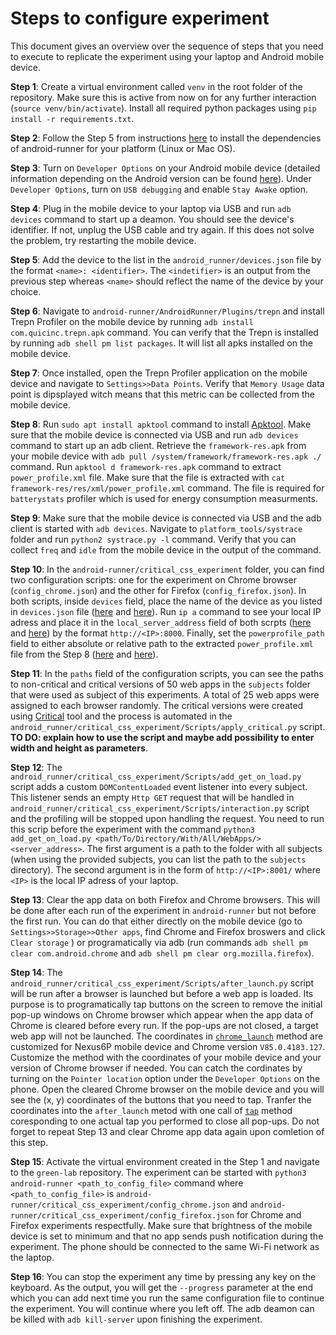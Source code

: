 # Steps to configure experiment

This document gives an overview over the sequence of steps that you need to execute to replicate the experiment using your laptop and Android mobile device.

**Step 1**: Create a virtual environment called `venv` in the root folder of the repository. Make sure this is active from now on for any further interaction (`source venv/bin/activate`). Install all required python packages using `pip install -r requirements.txt`.

**Step 2**: Follow the Step 5 from instructions [here](https://github.com/S2-group/android-runner/blob/master/CONTRIBUTING.md) to install the dependencies of android-runner for your platform (Linux or Mac OS).

**Step 3**: Turn on `Developer Options` on your Android mobile device (detailed information depending on the Android version can be found [here](https://developer.android.com/studio/debug/dev-options)). Under `Developer Options`, turn on `USB debugging` and enable `Stay Awake` option.

**Step 4**: Plug in the mobile device to your laptop via USB and run `adb devices` command to start up a deamon. You should see the device's identifier. If not, unplug the USB cable and try again. If this does not solve the problem, try restarting the mobile device. 

**Step 5**: Add the device to the list in the `android_runner/devices.json` file by the format `<name>: <identifier>`. The `<indetifier>` is an output from the previous step whereas `<name>` should reflect the name of the device by your choice.

**Step 6**: Navigate to `android-runner/AndroidRunner/Plugins/trepn` and install Trepn Profiler on the mobile device by running `adb install com.quicinc.trepn.apk` command. You can verify that the Trepn is installed by running `adb shell pm list packages`. It will list all apks installed on the mobile device.

**Step 7**: Once installed, open the Trepn Profiler application on the mobile device and navigate to `Settings>>Data Points`. Verify that `Memory Usage` data point is dipsplayed witch means that this metric can be collected from the mobile device.

**Step 8**: Run `sudo apt install apktool` command to install [Apktool](https://github.com/iBotPeaches/Apktool). Make sure that the mobile device is connected via USB and run `adb devices` command to start up an adb client. Retrieve the `framework-res.apk` from your mobile device with `adb pull /system/framework/framework-res.apk ./` command. Run `apktool d framework-res.apk` command to extract `power_profile.xml` file. Make sure that the file is extracted with `cat framework-res/res/xml/power_profile.xml` command. The file is required for `batterystats` profiler which is used for energy consumption measurments. 

**Step 9**: Make sure that the mobile device is connected via USB and the adb client is started with `adb devices`. Navigate to `platform_tools/systrace` folder and run `python2 systrace.py -l` command. Verify that you can collect `freq` and `idle` from the mobile device in the output of the command.

**Step 10**: In the `android-runner/critical_css_experiment` folder, you can find two configuration scripts: one for the experiment on Chrome browser (`config_chrome.json`) and the other for Firefox (`config_firefox.json`). In both scripts, inside `devices` field, place the name of the device as you listed in `devices.json` file ([here](https://github.com/minana96/green-lab/blob/repo-organize/android_runner/critical_css_experiment/config_chrome.json#L4) and [here](https://github.com/minana96/green-lab/blob/repo-organize/android_runner/critical_css_experiment/config_firefox.json#L4)). Run `ip a` command to see your local IP adress and place it in the `local_server_address` field of both scrpts ([here](https://github.com/minana96/green-lab/blob/repo-organize/android_runner/critical_css_experiment/config_chrome.json#L12) and [here](https://github.com/minana96/green-lab/blob/repo-organize/android_runner/critical_css_experiment/config_firefox.json#L12)) by the format `http://<IP>:8000`. Finally, set the `powerprofile_path` field to either absolute or relative path to the extracted `power_profile.xml` file from the Step 8 ([here](https://github.com/minana96/green-lab/blob/repo-organize/android_runner/critical_css_experiment/config_chrome.json#L65) and [here](https://github.com/minana96/green-lab/blob/repo-organize/android_runner/critical_css_experiment/config_firefox.json#L65)).

**Step 11**: In the `paths` field of the configuration scripts, you can see the paths to non-critical and critical versions of 50 web apps in the `subjects` folder that were used as subject of this experiments. A total of 25 web apps were assigned to each browser randomly. The critical versions were created using [Critical](https://github.com/addyosmani/critical) tool and the process is automated in the `android_runner/critical_css_experiment/Scripts/apply_critical.py` script. **TO DO: explain how to use the script and maybe add possibility to enter width and height as parameters**. 

**Step 12**: The `android_runner/critical_css_experiment/Scripts/add_get_on_load.py` script adds a custom `DOMContentLoaded` event listener into every subject. This listener sends an empty `Http GET` request that will be handled in `android_runner/critical_css_experiment/Scripts/interaction.py` script and the profiling will be stopped upon handling the request. You need to run this scrip before the experiment with the command `python3 add_get_on_load.py <path/To/Directory/With/All/WebApps/> <server_address>`. The first argument is a path to the folder with all subjects (when using the provided subjects, you can list the path to the `subjects` directory). The second argument is in the form of `http://<IP>:8001/` where `<IP>` is the local IP adress of your laptop.

**Step 13**: Clear the app data on both Firefox and Chrome browsers. This will be done after each run of the experiment in `android-runner` but not before the first run. You can do that either directly on the mobile device (go to `Settings>>Storage>>Other apps`, find Chrome and Firefox broswers and click `Clear storage` ) or programatically via adb (run commands `adb shell pm clear com.android.chrome` and `adb shell pm clear org.mozilla.firefox`).

**Step 14**: The `android_runner/critical_css_experiment/Scripts/after_launch.py` script will be run after a browser is launched but before a web app is loaded. Its purpose is to programatically tap buttons on the screen to remove the initial pop-up windows on Chrome browser which appear when the app data of Chrome is cleared before every run. If the pop-ups are not closed, a target web app will not be launched. The coordinates in [`chrome_launch`](https://github.com/minana96/green-lab/blob/repo-organize/android_runner/critical_css_experiment/Scripts/after_launch.py#L30) method are customized for Nexus6P mobile device and Chrome version `V85.0.4183.127`. Customize the method with the coordinates of your mobile device and your version of Chrome browser if needed. You can catch the cordinates by turning on the `Pointer location` option under the `Developer Options` on the phone. Open the cleared Chrome browser on the mobile device and you will see the (x, y) coordinates of the buttons that you need to tap. Tranfer the coordinates into the `after_launch` metod with one call of [`tap`](https://github.com/minana96/green-lab/blob/repo-organize/android_runner/critical_css_experiment/Scripts/after_launch.py#L21) method coresponding to one actual tap you performed to close all pop-ups. Do not forget to repeat Step 13 and clear Chrome app data again upon comletion of this step.

**Step 15**: Activate the virtual environment created in the Step 1 and navigate to the `green-lab` repository. The experiment can be started with `python3 android-runner <path_to_config_file>` command where `<path_to_config_file>` is `android-runner/critical_css_experiment/config_chrome.json` and `android-runner/critical_css_experiment/config_firefox.json` for Chrome and Firefox experiments respectfully. Make sure that brightness of the mobile device is set to minimum and that no app sends push notification during the experiment. The phone should be connected to the same Wi-Fi network as the laptop.

**Step 16**: You can stop the experiment any time by pressing any key on the keyboard. As the output, you will get the `--progress` parameter at the end which you can add next time you run the same configuration file to continue the experiment. You will continue where you left off. The adb deamon can be killed with `adb kill-server` upon finishing the experiment.


